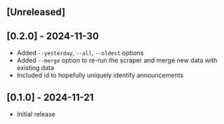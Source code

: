 ## [Unreleased]

## [0.2.0] - 2024-11-30

- Added `--yesterday`, `--all`, `--oldest` options
- Added `--merge` option to re-run the scraper and merge new data with existing data
- Included id to hopefully uniquely identify announcements

## [0.1.0] - 2024-11-21

- Initial release
